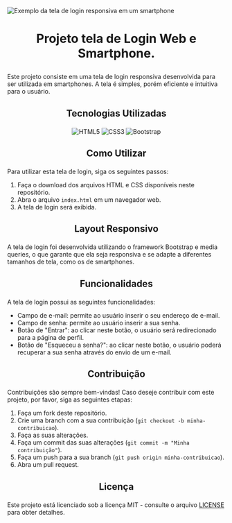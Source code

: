 ![Exemplo da tela de login responsiva em um smartphone](https://raw.githubusercontent.com/seu-usuario/seu-repositorio/master/exemplo.png)

# <p align="center"> Projeto tela de Login Web e Smartphone.  </p>

Este projeto consiste em uma tela de login responsiva desenvolvida para ser utilizada em smartphones. A tela é simples, porém eficiente e intuitiva para o usuário.

## <p align="center">Tecnologias Utilizadas</p>

<div align="center">
    <img src="https://img.shields.io/badge/HTML5-E34F26?style=for-the-badge&logo=html5&logoColor=white" alt="HTML5">
    <img src="https://img.shields.io/badge/CSS3-1572B6?style=for-the-badge&logo=css3&logoColor=white" alt="CSS3">
    <img src="https://img.shields.io/badge/Bootstrap-563D7C?style=for-the-badge&logo=bootstrap&logoColor=white" alt="Bootstrap">
</div>

## <p align="center">Como Utilizar</p>

Para utilizar esta tela de login, siga os seguintes passos:

1. Faça o download dos arquivos HTML e CSS disponíveis neste repositório.
2. Abra o arquivo `index.html` em um navegador web.
3. A tela de login será exibida.

## <p align="center">Layout Responsivo</p>

A tela de login foi desenvolvida utilizando o framework Bootstrap e media queries, o que garante que ela seja responsiva e se adapte a diferentes tamanhos de tela, como os de smartphones.

## <p align="center">Funcionalidades</p>

A tela de login possui as seguintes funcionalidades:

- Campo de e-mail: permite ao usuário inserir o seu endereço de e-mail.
- Campo de senha: permite ao usuário inserir a sua senha.
- Botão de "Entrar": ao clicar neste botão, o usuário será redirecionado para a página de perfil.
- Botão de "Esqueceu a senha?": ao clicar neste botão, o usuário poderá recuperar a sua senha através do envio de um e-mail.

## <p align="center">Contribuição</p>

Contribuições são sempre bem-vindas! Caso deseje contribuir com este projeto, por favor, siga as seguintes etapas:

1. Faça um fork deste repositório.
2. Crie uma branch com a sua contribuição (`git checkout -b minha-contribuicao`).
3. Faça as suas alterações.
4. Faça um commit das suas alterações (`git commit -m "Minha contribuição"`).
5. Faça um push para a sua branch (`git push origin minha-contribuicao`).
6. Abra um pull request.

## <p align="center">Licença</p>

Este projeto está licenciado sob a licença MIT - consulte o arquivo [LICENSE](LICENSE) para obter detalhes.
